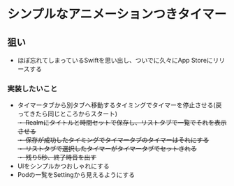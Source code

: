 # シンプルなアニメーションつきタイマー

## 狙い

- ほぼ忘れてしまっているSwiftを思い出し、ついでに久々にApp Storeにリリースする

### 実装したいこと
- タイマータブから別タブへ移動するタイミングでタイマーを停止させる(戻ってきたら同じところからスタート)  
~~・ Realmにタイトルと時間セットで保存し、リストタブで一覧でそれを表示させる~~  
~~・ 保存が成功したタイミングでタイマータブのタイマーはそれにする~~  
~~・ リストタブで選択したタイマーがタイマータブでセットされる~~  
~~・ 残り5秒、終了時音を出す~~  
- UIをシンプルかつおしゃれにする
- Podの一覧をSettingから見えるようにする
